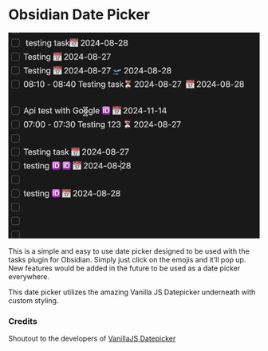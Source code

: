 # Obsidian Date Picker

![Alt Text](./READMEGIF.gif)

This is a simple and easy to use date picker designed to be used with the tasks plugin for Obsidian.
Simply just click on the emojis and it'll pop up. New features would be added in the future to be used as a date picker everywhere.

This date picker utilizes the amazing Vanilla JS Datepicker underneath with custom styling.

### Credits

Shoutout to the developers of [VanillaJS Datepicker](https://github.com/mymth/vanillajs-datepicker)

